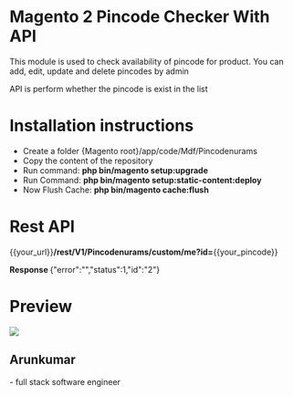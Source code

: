 <h1>Magento 2 Pincode Checker With API</h1>
<p>This module is used to check availability of pincode for product. You can add, edit, update and delete pincodes by admin</p>
<p> API is perform whether the pincode is exist in the list </p>

<h1>Installation instructions</h1>
<ul>
  <li>Create a folder {Magento root}/app/code/Mdf/Pincodenurams</li>
  <li>Copy the content of the repository</li>
  <li>Run command: <b >php bin/magento setup:upgrade </b></li>
  <li>Run Command: <b> php bin/magento setup:static-content:deploy </b></li>
  <li>Now Flush Cache: <b> php bin/magento cache:flush </b></li>
</ul>

<h1> Rest API </h1>

<p>{{your_url}}<b>/rest/V1/Pincodenurams/custom/me?id=</b>{{your_pincode}}</p>
<p> <b>Response </b> {"error":"","status":1,"id":"2"} </p>

<h1>Preview</h1>
<img src="https://repository-images.githubusercontent.com/331880701/48437480-5d71-11eb-9ed4-10e86583ccad" />

<p> <h2>Arunkumar</h2> - full stack software engineer</p>
